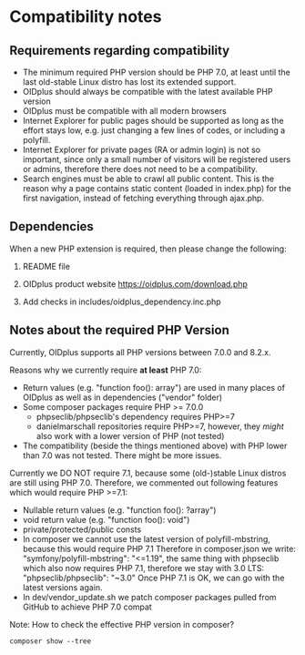 
Compatibility notes
===================

Requirements regarding compatibility
------------------------------------

- The minimum required PHP version should be PHP 7.0, at least until the last old-stable Linux distro has lost its extended support.
- OIDplus should always be compatible with the latest available PHP version
- OIDplus must be compatible with all modern browsers
- Internet Explorer for public pages should be supported as long as the effort stays low, e.g. just changing a few lines of codes, or including a polyfill.
- Internet Explorer for private pages (RA or admin login) is not so important, since only a small number of visitors will be registered users or admins, therefore there does not need to be a compatibility.
- Search engines must be able to crawl all public content. This is the reason why a page contains static content (loaded in index.php) for the first navigation, instead of fetching everything through ajax.php.

Dependencies
------------

When a new PHP extension is required, then please change the following:

1. README file

2. OIDplus product website
   https://oidplus.com/download.php

3. Add checks in includes/oidplus_dependency.inc.php

Notes about the required PHP Version
------------------------------------

Currently, OIDplus supports all PHP versions between 7.0.0 and 8.2.x.

Reasons why we currently require **at least** PHP 7.0:
- Return values (e.g. "function foo(): array") are used in many places
  of OIDplus as well as in dependencies ("vendor" folder)
- Some composer packages require PHP >= 7.0.0
    - phpseclib/phpseclib's dependency requires PHP>=7
    - danielmarschall repositories require PHP>=7, however, they *might*
      also work with a lower version of PHP (not tested)
- The compatibility (beside the things mentioned above)
  with PHP lower than 7.0 was not tested. There might be more issues.

Currently we DO NOT require 7.1, because some (old-)stable Linux distros are still using PHP 7.0.
Therefore, we commented out following features which would require PHP >=7.1:
- Nullable return values (e.g. "function foo(): ?array")
- void return value (e.g. "function foo(): void")
- private/protected/public consts
- In composer we cannot use the latest version of polyfill-mbstring,
  because this would require PHP 7.1
  Therefore in composer.json we write:
  "symfony/polyfill-mbstring": "<=1.19",
  the same thing with phpseclib which also now requires PHP 7.1,
  therefore we stay with 3.0 LTS:
  "phpseclib/phpseclib": "~3.0"
  Once PHP 7.1 is OK, we can go with the latest versions again.
- In dev/vendor_update.sh we patch composer packages pulled from GitHub
  to achieve PHP 7.0 compat


Note: How to check the effective PHP version in composer?

    composer show --tree
